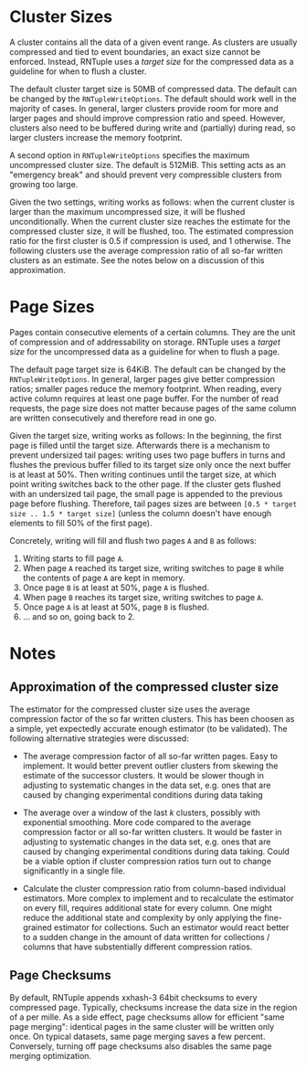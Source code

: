 Cluster Sizes
=============

A cluster contains all the data of a given event range.
As clusters are usually compressed and tied to event boundaries, an exact size cannot be enforced.
Instead, RNTuple uses a *target size* for the compressed data as a guideline for when to flush a cluster.

The default cluster target size is 50MB of compressed data.
The default can be changed by the `RNTupleWriteOptions`.
The default should work well in the majority of cases.
In general, larger clusters provide room for more and larger pages and should improve compression ratio and speed.
However, clusters also need to be buffered during write and (partially) during read,
so larger clusters increase the memory footprint.

A second option in `RNTupleWriteOptions` specifies the maximum uncompressed cluster size.
The default is 512MiB.
This setting acts as an "emergency break" and should prevent very compressible clusters from growing too large.

Given the two settings, writing works as follows:
when the current cluster is larger than the maximum uncompressed size, it will be flushed unconditionally.
When the current cluster size reaches the estimate for the compressed cluster size, it will be flushed, too.
The estimated compression ratio for the first cluster is 0.5 if compression is used, and 1 otherwise.
The following clusters use the average compression ratio of all so-far written clusters as an estimate.
See the notes below on a discussion of this approximation.


Page Sizes
==========

Pages contain consecutive elements of a certain columns.
They are the unit of compression and of addressability on storage.
RNTuple uses a *target size* for the uncompressed data as a guideline for when to flush a page.

The default page target size is 64KiB.
The default can be changed by the `RNTupleWriteOptions`.
In general, larger pages give better compression ratios; smaller pages reduce the memory footprint.
When reading, every active column requires at least one page buffer.
For the number of read requests, the page size does not matter
because pages of the same column are written consecutively and therefore read in one go.

Given the target size, writing works as follows:
In the beginning, the first page is filled until the target size.
Afterwards there is a mechanism to prevent undersized tail pages:
writing uses two page buffers in turns and flushes the previous buffer filled to its target size only once the next buffer is at least at 50%.
Then writing continues until the target size, at which point writing switches back to the other page.
If the cluster gets flushed with an undersized tail page,
the small page is appended to the previous page before flushing.
Therefore, tail pages sizes are between `[0.5 * target size .. 1.5 * target size]`
(unless the column doesn't have enough elements to fill 50% of the first page).

Concretely, writing will fill and flush two pages `A` and `B` as follows:
1. Writing starts to fill page `A`.
2. When page `A` reached its target size, writing switches to page `B` while the contents of page `A` are kept in memory.
3. Once page `B` is at least at 50%, page `A` is flushed.
4. When page `B` reaches its target size, writing switches to page `A`.
5. Once page `A` is at least at 50%, page `B` is flushed.
6. ... and so on, going back to 2.


Notes
=====

Approximation of the compressed cluster size
--------------------------------------------

The estimator for the compressed cluster size uses the average compression factor
of the so far written clusters.
This has been choosen as a simple, yet expectedly accurate enough estimator (to be validated).
The following alternative strategies were discussed:

  - The average compression factor of all so-far written pages.
    Easy to implement.
    It would better prevent outlier clusters from skewing the estimate of the successor clusters.
    It would be slower though in adjusting to systematic changes in the data set,
    e.g. ones that are caused by changing experimental conditions during data taking

  - The average over a window of the last $k$ clusters, possibly with exponential smoothing.
    More code compared to the average compression factor or all so-far written clusters.
    It would be faster in adjusting to systematic changes in the data set,
    e.g. ones that are caused by changing experimental conditions during data taking.
    Could be a viable option if cluster compression ratios turn out to change significantly in a single file.

  - Calculate the cluster compression ratio from column-based individual estimators.
    More complex to implement and to recalculate the estimator on every fill,
    requires additional state for every column.
    One might reduce the additional state and complexity by only applying the fine-grained estimator for collections.
    Such an estimator would react better to a sudden change in the amount of data written for collections / columns
    that have substentially different compression ratios.

Page Checksums
--------------

By default, RNTuple appends xxhash-3 64bit checksums to every compressed page.
Typically, checksums increase the data size in the region of a per mille.
As a side effect, page checksums allow for efficient "same page merging":
identical pages in the same cluster will be written only once.
On typical datasets, same page merging saves a few percent.
Conversely, turning off page checksums also disables the same page merging optimization.
